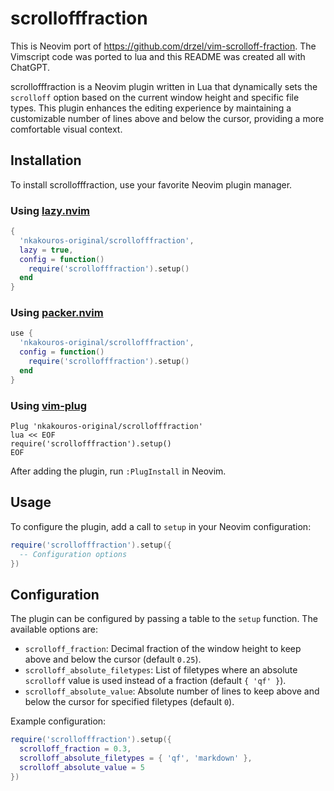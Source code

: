 # scrollofffraction

This is Neovim port of https://github.com/drzel/vim-scrolloff-fraction. The
Vimscript code was ported to lua and this README was created all with ChatGPT.

scrollofffraction is a Neovim plugin written in Lua that dynamically sets the
`scrolloff` option based on the current window height and specific file types.
This plugin enhances the editing experience by maintaining a customizable
number of lines above and below the cursor, providing a more comfortable visual
context.

## Installation

To install scrollofffraction, use your favorite Neovim plugin manager. 

### Using [lazy.nvim](https://github.com/folke/lazy.nvim)
```lua
{
  'nkakouros-original/scrollofffraction',
  lazy = true,
  config = function()
    require('scrollofffraction').setup()
  end
}
```

### Using [packer.nvim](https://github.com/wbthomason/packer.nvim)

```lua
use {
  'nkakouros-original/scrollofffraction',
  config = function()
    require('scrollofffraction').setup()
  end
}
```

### Using [vim-plug](https://github.com/junegunn/vim-plug)

```vim
Plug 'nkakouros-original/scrollofffraction'
lua << EOF
require('scrollofffraction').setup()
EOF
```

After adding the plugin, run `:PlugInstall` in Neovim.

## Usage

To configure the plugin, add a call to `setup` in your Neovim configuration:

```lua
require('scrollofffraction').setup({
  -- Configuration options
})
```

## Configuration

The plugin can be configured by passing a table to the `setup` function. The available options are:

- `scrolloff_fraction`: Decimal fraction of the window height to keep above and below the cursor (default `0.25`).
- `scrolloff_absolute_filetypes`: List of filetypes where an absolute `scrolloff` value is used instead of a fraction (default `{ 'qf' }`).
- `scrolloff_absolute_value`: Absolute number of lines to keep above and below the cursor for specified filetypes (default `0`).

Example configuration:

```lua
require('scrollofffraction').setup({
  scrolloff_fraction = 0.3,
  scrolloff_absolute_filetypes = { 'qf', 'markdown' },
  scrolloff_absolute_value = 5
})
```
